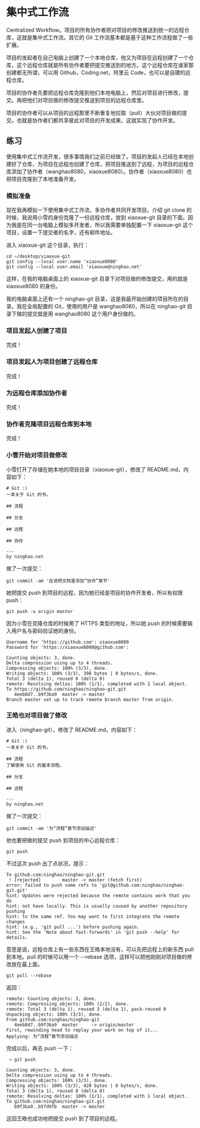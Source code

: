 # 集中式工作流

Centralized Workflow。项目的所有协作者把对项目的修改推送到统一的远程仓库，这就是集中式工作流。其它的 Git 工作流基本都是基于这种工作流程做了一些扩展。

项目的发起者在自己电脑上创建了一个本地仓库，他又为项目在远程创建了一个仓库，这个远程仓库就是所有协作者要把提交推送到的地方。这个远程仓库在谁家那创建都无所谓，可以用 Github，Coding.net，阿里云 Code，也可以是自建的远程仓库。

项目的协作者先要把远程仓库克隆到他们本地电脑上，然后对项目进行修改，提交。再把他们对项目做的修改提交推送到项目的远程仓库里。

项目的协作者可以从项目的远程那里不断重复地拉取（pull）大伙对项目做的提交。也就是协作者们都共享彼此对项目的开发成果。这就实现了协作开发。

## 练习

使用集中式工作流开发，很多事情我们之前已经做了。项目的发起人已经在本地创建好了仓库，为项目在远程也创建了仓库，把项目推送到了远程，为项目的远程仓库添加了协作者（wanghao8080，xiaoxue8080）。协作者（xiaoxue8080）也把项目克隆到了本地准备开发。

### 模拟准备

现在我再模拟一下使用集中式工作流，多协作者共同开发项目。介绍  git clone 的时候，我说用小雪的身份克隆了一份远程仓库，放到 xiaoxue-git 目录的下面。因为我是在同一台电脑上模拟多开发者，所以我需要单独配置一下 xiaoxue-git 这个项目，设置一下提交者的名字，还有邮件地址。

进入 xiaoxue-git 这个目录，执行：

```
cd ~/desktop/xiaoxue-git
git config --local user.name 'xiaoxue8080'
git config --local user.email 'xiaoxue@ninghao.net'
```

这样，在我的电脑桌面上的 xiaoxue-git 目录下对项目做的修改提交，用的就是 xiaoxue8080 的身份。

我的电脑桌面上还有一个 ninghao-git 目录，这是我最开始创建的项目所在的目录。我在全局配置的 Git，使用的用户是 wanghao8080，所以在 ninghao-git 目录下做的提交就是用 wanghao8080 这个用户身份做的。

### 项目发起人创建了项目

完成！

### 项目发起人为项目创建了远程仓库

完成！

### 为远程仓库添加协作者

完成！

### 协作者克隆项目远程仓库到本地

完成！

### 小雪开始对项目做修改

小雪打开了存储在她本地的项目目录（xiaoxue-git），修改了 README.md，内容如下：

```
# Git :)
一本关于 Git 的书。

## 流程

## 分支

## 远程

## 协作

---
by ninghao.net

```

做了一次提交：

```
git commit -am '在说明文档里添加“协作”章节'
```

她把提交 push 到项目的远程，因为她已经是项目的协作开发者，所以有权限 push：

```
git push -u origin master
```

因为小雪在克隆仓库的时候用了 HTTPS 类型的地址，所以她 push 的时候需要输入用户名与密码验证她的身份。

```
Username for 'https://github.com': xiaoxue8080
Password for 'https://xiaoxue8080@github.com': 

Counting objects: 3, done.
Delta compression using up to 4 threads.
Compressing objects: 100% (3/3), done.
Writing objects: 100% (3/3), 398 bytes | 0 bytes/s, done.
Total 3 (delta 1), reused 0 (delta 0)
remote: Resolving deltas: 100% (1/1), completed with 1 local object.
To https://github.com/ninghao/ninghao-git.git
   4eeb8d7..b9f3ba9  master -> master
Branch master set up to track remote branch master from origin.
```

### 王皓也对项目做了修改

进入（ninghao-git），修改了 README.md，内容如下：

```
# Git :)
一本关于 Git 的书。

## 流程
了解使用 Git 的基本流程。 

## 分支

## 远程

---
by ninghao.net

```

做了一次提交：

```
git commit -am '为“流程”章节添加描述'
```

他也要把做的提交 push 到项目的中心远程仓库：

```
git push
```

不过这次 push 出了点状况，提示：

```
To github.com:ninghao/ninghao-git.git
 ! [rejected]        master -> master (fetch first)
error: failed to push some refs to 'git@github.com:ninghao/ninghao-git.git'
hint: Updates were rejected because the remote contains work that you do
hint: not have locally. This is usually caused by another repository pushing
hint: to the same ref. You may want to first integrate the remote changes
hint: (e.g., 'git pull ...') before pushing again.
hint: See the 'Note about fast-forwards' in 'git push --help' for details.
```

意思是说，远程仓库上有一些东西在王皓本地没有，可以先把远程上的新东西 pull 到本地。pull 的时候可以用一个 --rebase 选项，这样可以把他刚刚对项目做的修改放在最上面。

```
git pull --rebase
```

返回：

```
remote: Counting objects: 3, done.
remote: Compressing objects: 100% (2/2), done.
remote: Total 3 (delta 1), reused 3 (delta 1), pack-reused 0
Unpacking objects: 100% (3/3), done.
From github.com:ninghao/ninghao-git
   4eeb8d7..b9f3ba9  master     -> origin/master
First, rewinding head to replay your work on top of it...
Applying: 为“流程”章节添加描述
```

完成以后，再去 push 一下：

```
 → git push
 
Counting objects: 3, done.
Delta compression using up to 4 threads.
Compressing objects: 100% (3/3), done.
Writing objects: 100% (3/3), 420 bytes | 0 bytes/s, done.
Total 3 (delta 1), reused 0 (delta 0)
remote: Resolving deltas: 100% (1/1), completed with 1 local object.
To github.com:ninghao/ninghao-git.git
   b9f3ba9..b5fd9fb  master -> master
```

这回王皓也成功地把提交 push 到了项目的远程。

